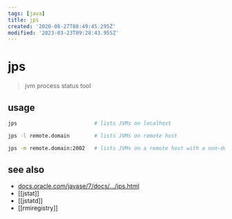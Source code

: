 ```yaml
---
tags: [java]
title: jps
created: '2020-08-27T08:49:45.295Z'
modified: '2023-03-23T09:28:43.955Z'
---
```


# jps

> jvm process status tool

## usage

```sh
jps                         # lists JVMs on localhost

jps -l remote.domain        # lists JVMs on remote host

jps -m remote.domain:2002   # lists JVMs on a remote host with a non-default port for the RMI registry
```

## see also

- [docs.oracle.com/javase/7/docs/.../jps.html](https://docs.oracle.com/javase/7/docs/technotes/tools/share/jps.html)
- [[jstat]]
- [[jstatd]]
- [[rmiregistry]]


